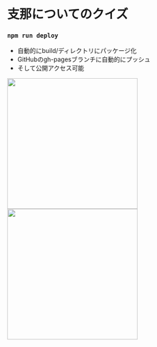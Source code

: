 # 支那についてのクイズ

### `npm run deploy`

* 自動的にbuild/ディレクトリにパッケージ化
* GitHubのgh-pagesブランチに自動的にプッシュ
* そして公開アクセス可能

<img width="300" src="https://github.com/user-attachments/assets/4598d277-5cc7-492e-8db6-fe36190920b2" />
<img width="300" src="https://github.com/user-attachments/assets/5000ce70-7f76-40c4-abb7-112ba0bcd05f" />